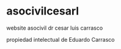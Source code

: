 # asocivilcesarl
website asocivil dr cesar luis carrasco

propiedad intelectual de Eduardo Carrasco

